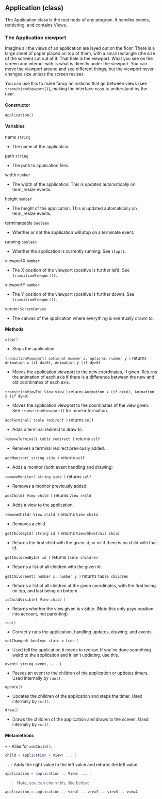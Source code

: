 
## Application (class)

The Application class is the root node of any program. It handles events, rendering, and contains Views.

### The Application viewport

Imagine all the views of an application are layed out on the floor. There is a large sheet of paper placed on top of them, with a small rectangle (the size of the screen) cut out of it. That hole is the viewport. What you see on the screen and interact with is what is directly under the viewport. You can move the viewport around and see different things, but the viewport never changes size unless the screen resizes.

You can use this to make fancy animations that go between views (see `transitionViewport()`), making the interface easy to understand by the user.

#### Constructor

`Application()`

#### Variables

name `string`

- The name of the application.

path `string`

- The path to application files.

width `number`

- The width of the application. This is updated automatically on term_resize events.

height `number`

- The height of the application. This is updated automatically on term_resize events.

terminateable `boolean`

- Whether or not the application will stop on a terminate event.

running `boolean`

- Whether the application is currently running. See `stop()`.

viewportX `number`

- The X position of the viewport (positive is further left). See `transitionViewport()`.

viewportY `number`

- The Y position of the viewport (positive is further down). See `transitionViewport()`.

screen `ScreenCanvas`

- The canvas of the application where everything is eventually drawn to.

#### Methods

`stop()`

- Stops the application.

`transitionViewport( optional number x, optional number y )` returns `Animation x (if dx>0), Animation y (if dy>0)`

- Moves the application viewport to the new coordinates, if given. Returns the animation of each axis if there is a difference between the new and old coordinates of each axis.

`transitionViewTo( View view )` returns `Animation x (if dx>0), Animation y (if dy>0)`

- Moves the application viewport to the coordinates of the view given. See `transitionViewport()` for more information.

`addTerminal( table redirect )` returns `self`

- Adds a terminal redirect to draw to.

`removeTerminal( table redirect )` returns `self`

- Removes a terminal redirect previously added.

`addMonitor( string side )` returns `self`

- Adds a monitor (both event handling and drawing)

`removeMonitor( string side )` returns `self`

- Removes a monitor previously added.

`addChild( View child )` returns `View child`

- Adds a view to the application.

`removeChild( View child )` returns `View child`

- Removes a child.

`getChildById( string id )` returns `View/Sheet/nil child`

- Returns the first child with the given id, or nil if there is no child with that id.

`getChildrenById( id )` returns `table children`

- Returns a list of all children with the given id.

`getChildrenAt( number x, number y )` returns `table children`

- Returns a list of all children at the given coordinates, with the first being on top, and last being on bottom.

`isChildVisible( View child )`

- Returns whether the view given is visible. (Note this only pays position into account, not parenting)

`run()`

- Correctly runs the application, handling updates, drawing, and events.

`setChanged( boolean state = true )`

- Used tell the application it needs to redraw. If you've done something weird to the application and it isn't updating, use this.

`event( string event, ... )`

- Passes an event to the children of the application or updates timers. Used internally by `run()`.

`update()`

- Updates the children of the application and steps the timer. Used internally by `run()`.

`draw()`

- Draws the children of the application and draws to the screen. Used internally by `run()`.

#### Metamethods

`+` - Alias for `addChild()`.

```lua
child = application + View( ... )
```

`..` - Adds the right value to the left value and returns the left value.

```lua
application = application .. View( ... )
```

> Note, you can chain this, like below:

```lua
application = application .. view1 .. view2 .. view3 .. view4
```
